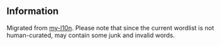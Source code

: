 ## Information

Migrated from [my-l10n](https://code.google.com/p/my-l10n). Please note that since the current wordlist is not human-curated, may contain some junk and invalid words.

